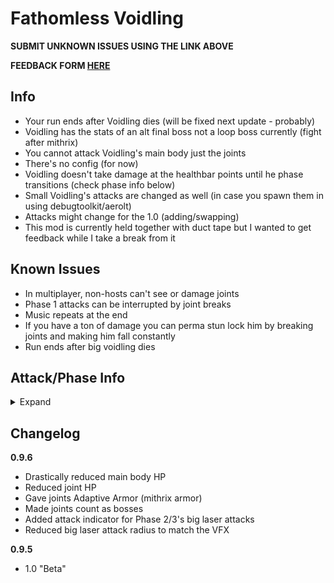# Fathomless Voidling

**SUBMIT UNKNOWN ISSUES USING THE LINK ABOVE**

**FEEDBACK FORM [HERE](https://forms.gle/Hr8LDYBE7HZ8aF6w9)**

## Info

- Your run ends after Voidling dies (will be fixed next update - probably)
- Voidling has the stats of an alt final boss not a loop boss currently (fight after mithrix)
- You cannot attack Voidling's main body just the joints
- There's no config (for now)
- Voidling doesn't take damage at the healthbar points until he phase transitions (check phase info below)
- Small Voidling's attacks are changed as well (in case you spawn them in using debugtoolkit/aerolt)
- Attacks might change for the 1.0 (adding/swapping)
- This mod is currently held together with duct tape but I wanted to get feedback while I take a break from it

## Known Issues

- In multiplayer, non-hosts can't see or damage joints
- Phase 1 attacks can be interrupted by joint breaks
- Music repeats at the end
- If you have a ton of damage you can perma stun lock him by breaking joints and making him fall constantly
- Run ends after big voidling dies

## Attack/Phase Info

<details>
  <summary>Expand</summary>

### Phase 1

- Primary: Void Missiles - Increased size, now have an explosive radius, less tracking, oscillating
- Secondary: Portal Beams - Summons portals that fire predictive lasers at the closest enemy to the portal
- Utility: Void Laser - Fires a large laser and spins around the arena
- Special: Singularity - Creates a black hole under itself, instantly killing anything that enters

### Phase 2

- Primary: Void Missiles - Same
- Secondary: Portal Beams - More lasers
- Utility: Laser Blast - Aims and fires a large laser
- Special: Wandering Singularity - Creates a small black hole that slowly follows enemies until it collapses, killing anything it touches

### Phase 3

- Primary: Void Missiles - Same
- Secondary: Portal Beams - More lasers
- Utility: Portal Blast - Creates a portal near a random enemy, firing a large laser through the portal
- Special: Wandering Singularity - Creates a small black hole that slowly follows enemies until it collapses, killing anything it touches

### In-Between Phases

- Ward Wipe: Charges up to kill everything in the vicinity, take cover in a safe ward.

### Phase 4

- Certain Death: Charges up to kill everything in the vicinity, kill it first.

</details>

## Changelog

**0.9.6**

- Drastically reduced main body HP
- Reduced joint HP
- Gave joints Adaptive Armor (mithrix armor)
- Made joints count as bosses
- Added attack indicator for Phase 2/3's big laser attacks
- Reduced big laser attack radius to match the VFX

**0.9.5**

- 1.0 "Beta"
